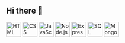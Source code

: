 ## Hi there 👋

<p>
  <img src="./html.png" alt="HTML" width="40" height="40"/> 
  <img src="./css.png" alt="CSS" width="40" height="40"/> 
  <img src="./js.png" alt="JavaScript" width="40" height="40"/> 
  <img src="./node.png" alt="Node.js" width="40" height="40"/> 
  <img src="./express.png" alt="Express" width="40" height="40"/> 
  <img src="./sql.png" alt="SQL" width="40" height="40"/> 
  <img src="./mongo.png" alt="MongoDB" width="40" height="40"/> 
</p>
